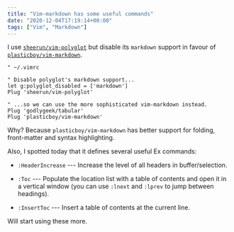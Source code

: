 ```yaml
---
title: "Vim-markdown has some useful commands"
date: "2020-12-04T17:19:14+00:00"
tags: ["Vim", "Markdown"]
---
```


I use [`sheerun/vim-polyglot`](https://github.com/sheerun/vim-polyglot) but
disable its `markdown` support in favour of
[`plasticboy/vim-markdown`](https://github.com/plasticboy/vim-markdown).

```vim
" ~/.vimrc

" Disable polyglot's markdown support...
let g:polyglot_disabled = ['markdown']
Plug 'sheerun/vim-polyglot'

" ...so we can use the more sophisticated vim-markdown instead.
Plug 'godlygeek/tabular'
Plug 'plasticboy/vim-markdown'
```

Why? Because `plasticboy/vim-markdown` has better support for folding,
front-matter and syntax highlighting.

Also, I spotted today that it defines several useful Ex commands:

- `:HeaderIncrease` --- Increase the level of all headers in buffer/selection.

- `:Toc` --- Populate the location list with a table of contents and open it in
  a vertical window (you can use `:lnext` and `:lprev` to jump between
  headings).

- `:InsertToc` --- Insert a table of contents at the current line.

Will start using these more.
